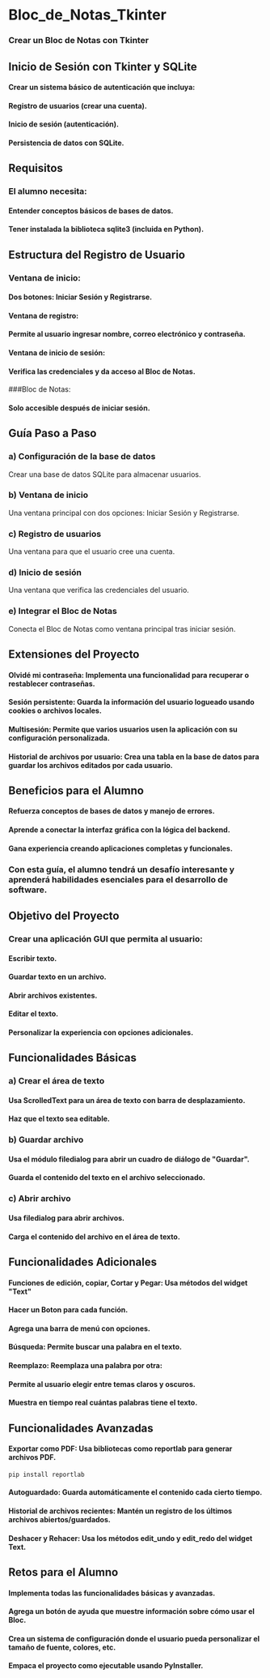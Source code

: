 # Bloc_de_Notas_Tkinter
### Crear un Bloc de Notas con Tkinter

## Inicio de Sesión con Tkinter y SQLite
#### Crear un sistema básico de autenticación que incluya:
#### Registro de usuarios (crear una cuenta).
#### Inicio de sesión (autenticación).
#### Persistencia de datos con SQLite.

## Requisitos
### El alumno necesita:
#### Entender conceptos básicos de bases de datos.
#### Tener instalada la biblioteca sqlite3 (incluida en Python).

## Estructura del Registro de Usuario
### Ventana de inicio:
#### Dos botones: Iniciar Sesión y Registrarse.
#### Ventana de registro:
#### Permite al usuario ingresar nombre, correo electrónico y contraseña.
#### Ventana de inicio de sesión:
#### Verifica las credenciales y da acceso al Bloc de Notas.
###Bloc de Notas:
#### Solo accesible después de iniciar sesión.

## Guía Paso a Paso
### a) Configuración de la base de datos
Crear una base de datos SQLite para almacenar usuarios.
### b) Ventana de inicio
Una ventana principal con dos opciones: Iniciar Sesión y Registrarse.
### c) Registro de usuarios
Una ventana para que el usuario cree una cuenta.
### d) Inicio de sesión
Una ventana que verifica las credenciales del usuario.
### e) Integrar el Bloc de Notas
Conecta el Bloc de Notas como ventana principal tras iniciar sesión.

## Extensiones del Proyecto
#### Olvidé mi contraseña: Implementa una funcionalidad para recuperar o restablecer contraseñas.
#### Sesión persistente: Guarda la información del usuario logueado usando cookies o archivos locales.
#### Multisesión: Permite que varios usuarios usen la aplicación con su configuración personalizada.
#### Historial de archivos por usuario: Crea una tabla en la base de datos para guardar los archivos editados por cada usuario.

## Beneficios para el Alumno
#### Refuerza conceptos de bases de datos y manejo de errores.
#### Aprende a conectar la interfaz gráfica con la lógica del backend.
#### Gana experiencia creando aplicaciones completas y funcionales.

### Con esta guía, el alumno tendrá un desafío interesante y aprenderá habilidades esenciales para el desarrollo de software.

## Objetivo del Proyecto
### Crear una aplicación GUI que permita al usuario:

#### Escribir texto.
#### Guardar texto en un archivo.
#### Abrir archivos existentes.
#### Editar el texto.
#### Personalizar la experiencia con opciones adicionales.

## Funcionalidades Básicas
### a) Crear el área de texto
#### Usa ScrolledText para un área de texto con barra de desplazamiento.
#### Haz que el texto sea editable.

### b) Guardar archivo
#### Usa el módulo filedialog para abrir un cuadro de diálogo de "Guardar".
#### Guarda el contenido del texto en el archivo seleccionado.

### c) Abrir archivo
#### Usa filedialog para abrir archivos.
#### Carga el contenido del archivo en el área de texto.

## Funcionalidades Adicionales
#### Funciones de edición, copiar, Cortar y Pegar: Usa métodos del widget "Text"
#### Hacer un Boton para cada función.
#### Agrega una barra de menú con opciones.
#### Búsqueda: Permite buscar una palabra en el texto.
#### Reemplazo: Reemplaza una palabra por otra:
#### Permite al usuario elegir entre temas claros y oscuros.
#### Muestra en tiempo real cuántas palabras tiene el texto.

## Funcionalidades Avanzadas
#### Exportar como PDF: Usa bibliotecas como reportlab para generar archivos PDF.

    pip install reportlab

#### Autoguardado: Guarda automáticamente el contenido cada cierto tiempo.
#### Historial de archivos recientes: Mantén un registro de los últimos archivos abiertos/guardados.
#### Deshacer y Rehacer: Usa los métodos edit_undo y edit_redo del widget Text.

## Retos para el Alumno
#### Implementa todas las funcionalidades básicas y avanzadas.
#### Agrega un botón de ayuda que muestre información sobre cómo usar el Bloc.
#### Crea un sistema de configuración donde el usuario pueda personalizar el tamaño de fuente, colores, etc.
#### Empaca el proyecto como ejecutable usando PyInstaller.



